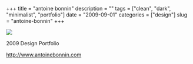 +++
title = "antoine bonnin"
description = ""
tags = ["clean", "dark", "minimalist", "portfolio"]
date = "2009-09-01"
categories = ["design"]
slug = "antoine-bonnin"
+++


 

  <div id="screens-thumbs" class="clearfix">
    <div class="txt-center" id="design-submission"><a href="http://www.antoinebonnin.com/"><img id='bluga-thumbnail-1885' class='bluga-thumbnail large' src='//konigi.com/media/bluga/
wt4a9db264abb9f.jpg'/></a></div>  
  </div>   
<p>2009 Design Portfolio</p>
<p><a href="http://www.antoinebonnin.com/">http://www.antoinebonnin.com</a></p>




